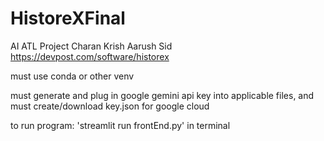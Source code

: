 # HistoreXFinal
AI ATL Project Charan Krish Aarush Sid
https://devpost.com/software/historex

must use conda or other venv

must generate and plug in google gemini api key into applicable files, and must create/download key.json for google cloud

to run program: 'streamlit run frontEnd.py' in terminal
